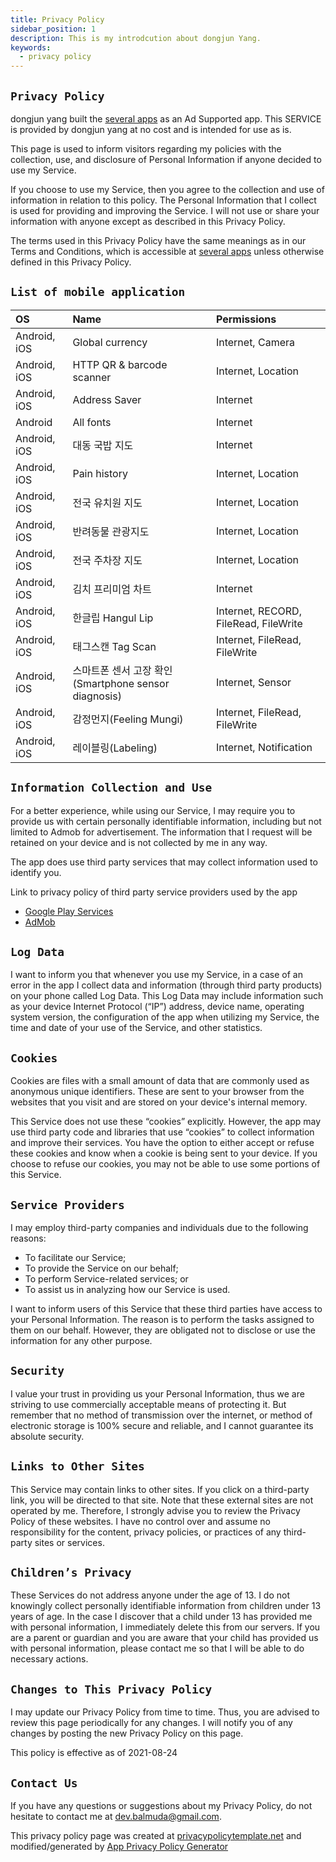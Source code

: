 ```yaml
---
title: Privacy Policy
sidebar_position: 1
description: This is my introdcution about dongjun Yang.
keywords:
  - privacy policy
---
```


## `Privacy Policy `

dongjun yang built the [several apps](#list-of-mobile-application) as an Ad Supported app. This SERVICE is provided by dongjun yang at no cost and is intended for use as is.

This page is used to inform visitors regarding my policies with the collection, use, and disclosure of Personal Information if anyone decided to use my Service.

If you choose to use my Service, then you agree to the collection and use of information in relation to this policy. The Personal Information that I collect is used for providing and improving the Service. I will not use or share your information with anyone except as described in this Privacy Policy.

The terms used in this Privacy Policy have the same meanings as in our Terms and Conditions, which is accessible at [several apps](#list-of-mobile-application) unless otherwise defined in this Privacy Policy.

## `List of mobile application`

| OS           | Name                          | Permissions |
|:-------------|:---------------------------------| :-------------|
| Android, iOS | Global currency                  | Internet, Camera |
| Android, iOS | HTTP QR & barcode scanner        | Internet, Location   |
| Android, iOS | Address Saver                    | Internet        |
| Android      | All fonts                        | Internet         |
| Android, iOS | 대동 국밥 지도                       | Internet         |
| Android, iOS | Pain history                     | Internet, Location   |
| Android, iOS | 전국 유치원 지도                     | Internet, Location   |
| Android, iOS | 반려동물 관광지도                     | Internet, Location   |
| Android, iOS | 전국 주차장 지도                     | Internet, Location   |
| Android, iOS | 김치 프리미엄 차트                    | Internet         |
| Android, iOS | 한글립 Hangul Lip                  | Internet, RECORD, FileRead, FileWrite    |
| Android, iOS | 태그스캔 Tag Scan                   | Internet, FileRead, FileWrite  |
| Android, iOS | 스마트폰 센서 고장 확인(Smartphone sensor diagnosis)                  | Internet, Sensor  |
| Android, iOS | 감정먼지(Feeling Mungi)                   | Internet, FileRead, FileWrite  |
| Android, iOS | 레이블링(Labeling)                   | Internet, Notification  |

## `Information Collection and Use`

For a better experience, while using our Service, I may require you to provide us with certain personally identifiable information, including but not limited to Admob for advertisement. The information that I request will be retained on your device and is not collected by me in any way.

The app does use third party services that may collect information used to identify you.

Link to privacy policy of third party service providers used by the app

*   [Google Play Services](https://www.google.com/policies/privacy/)
*   [AdMob](https://support.google.com/admob/answer/6128543?hl=en)

## `Log Data`

I want to inform you that whenever you use my Service, in a case of an error in the app I collect data and information (through third party products) on your phone called Log Data. This Log Data may include information such as your device Internet Protocol (“IP”) address, device name, operating system version, the configuration of the app when utilizing my Service, the time and date of your use of the Service, and other statistics.

## `Cookies`

Cookies are files with a small amount of data that are commonly used as anonymous unique identifiers. These are sent to your browser from the websites that you visit and are stored on your device's internal memory.

This Service does not use these “cookies” explicitly. However, the app may use third party code and libraries that use “cookies” to collect information and improve their services. You have the option to either accept or refuse these cookies and know when a cookie is being sent to your device. If you choose to refuse our cookies, you may not be able to use some portions of this Service.

## `Service Providers`

I may employ third-party companies and individuals due to the following reasons:

*   To facilitate our Service;
*   To provide the Service on our behalf;
*   To perform Service-related services; or
*   To assist us in analyzing how our Service is used.

I want to inform users of this Service that these third parties have access to your Personal Information. The reason is to perform the tasks assigned to them on our behalf. However, they are obligated not to disclose or use the information for any other purpose.

## `Security`

I value your trust in providing us your Personal Information, thus we are striving to use commercially acceptable means of protecting it. But remember that no method of transmission over the internet, or method of electronic storage is 100% secure and reliable, and I cannot guarantee its absolute security.

## `Links to Other Sites`

This Service may contain links to other sites. If you click on a third-party link, you will be directed to that site. Note that these external sites are not operated by me. Therefore, I strongly advise you to review the Privacy Policy of these websites. I have no control over and assume no responsibility for the content, privacy policies, or practices of any third-party sites or services.

## `Children’s Privacy`

These Services do not address anyone under the age of 13. I do not knowingly collect personally identifiable information from children under 13 years of age. In the case I discover that a child under 13 has provided me with personal information, I immediately delete this from our servers. If you are a parent or guardian and you are aware that your child has provided us with personal information, please contact me so that I will be able to do necessary actions.

## `Changes to This Privacy Policy`

I may update our Privacy Policy from time to time. Thus, you are advised to review this page periodically for any changes. I will notify you of any changes by posting the new Privacy Policy on this page.

This policy is effective as of 2021-08-24

## `Contact Us`

If you have any questions or suggestions about my Privacy Policy, do not hesitate to contact me at dev.balmuda@gmail.com.

This privacy policy page was created at [privacypolicytemplate.net](https://privacypolicytemplate.net) and modified/generated by [App Privacy Policy Generator](https://app-privacy-policy-generator.nisrulz.com/)